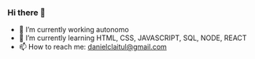 ### Hi there 👋

- 🔭 I’m currently working autonomo
- 🌱 I’m currently learning HTML, CSS, JAVASCRIPT, SQL, NODE, REACT
- 📫 How to reach me: danielclaitul@gmail.com



